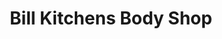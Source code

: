 ---
title: "Bill Kitchens Body Shop"
url: /noblesville/bill-kitchens-body-shop/
shop: Autowerkstatt
---